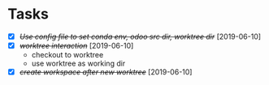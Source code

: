 # Tasks

* [X] ~~*Use config file to set conda env, odoo src dir, worktree dir*~~ [2019-06-10]
* [X] ~~*worktree interaction*~~ [2019-06-10]
    - checkout to worktree
    - use worktree as working dir
* [X] ~~*create workspace after new worktree*~~ [2019-06-10]